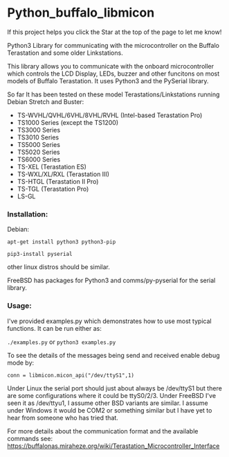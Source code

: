 # Python_buffalo_libmicon
If this project helps you click the Star at the top of the page to let me know!

Python3 Library for communicating with the microcontroller on the Buffalo Terastation and some older Linkstations.

This library allows you to communicate with the onboard microcontroller which controls the LCD Display, LEDs, buzzer and other funcitons on most models of Buffalo Terastation. It uses Python3 and the PySerial library.

So far It has been tested on these model Terastations/Linkstations running Debian Stretch and Buster:
* TS-WVHL/QVHL/6VHL/8VHL/RVHL (Intel-based Terastation Pro)
* TS1000 Series (except the TS1200)
* TS3000 Series
* TS3010 Series
* TS5000 Series
* TS5020 Series
* TS6000 Series
* TS-XEL (Terastation ES)
* TS-WXL/XL/RXL (Terastation III)
* TS-HTGL (Terastation II Pro)
* TS-TGL (Terastation Pro)
* LS-GL


### Installation:

Debian:

`apt-get install python3 python3-pip`

`pip3-install pyserial`

other linux distros should be similar.

FreeBSD has packages for Python3 and comms/py-pyserial for the serial library.

### Usage:

I've provided examples.py which demonstrates how to use most typical functions. It can be run either as:

`./examples.py` or `python3 examples.py`

To see the details of the messages being send and received enable debug mode by:

`conn = libmicon.micon_api("/dev/ttyS1",1)`

Under Linux the serial port should just about always be /dev/ttyS1 but there are some configurations where it could be ttyS0/2/3. Under FreeBSD I've seen it as /dev/ttyu1, I assume other BSD variants are similar. I assume under Windows it would be COM2 or something similar but I have yet to hear from someone who has tried that. 

For more details about the communication format and the available commands see:
https://buffalonas.miraheze.org/wiki/Terastation_Microcontroller_Interface

